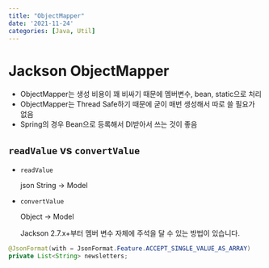 ```yaml
---
title: "ObjectMapper"
date: '2021-11-24'
categories: [Java, Util]
---
```




# Jackson ObjectMapper

- ObjectMapper는 생성 비용이 꽤 비싸기 때문에 멤버변수, bean, static으로 처리
- ObjectMapper는 Thread Safe하기 때문에 굳이 매번 생성해서 따로 쓸 필요가 없음
- Spring의 경우 Bean으로 등록해서 DI받아서 쓰는 것이 좋음

## `readValue` vs `convertValue`

- `readValue`

  json String → Model

- `convertValue`

  Object → Model

  Jackson 2.7.x+부터 멤버 변수 자체에 주석을 달 수 있는 방법이 있습니다.

```java
@JsonFormat(with = JsonFormat.Feature.ACCEPT_SINGLE_VALUE_AS_ARRAY)
private List<String> newsletters;
```
